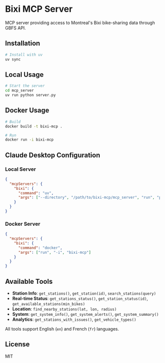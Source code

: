 # Bixi MCP Server

MCP server providing access to Montreal's Bixi bike-sharing data through GBFS API.

## Installation

```bash
# Install with uv
uv sync
```

## Local Usage

```bash
# Start the server
cd mcp_server
uv run python server.py
```

## Docker Usage

```bash
# Build
docker build -t bixi-mcp .

# Run
docker run -i bixi-mcp
```

## Claude Desktop Configuration

### Local Server
```json
{
  "mcpServers": {
    "bixi": {
      "command": "uv",
      "args": ["--directory", "/path/to/bixi-mcp/mcp_server", "run", "python", "server.py"]
    }
  }
}
```

### Docker Server
```json
{
  "mcpServers": {
    "bixi": {
      "command": "docker",
      "args": ["run", "-i", "bixi-mcp"]
    }
  }
}
```

## Available Tools

- **Station Info**: `get_stations()`, `get_station(id)`, `search_stations(query)`
- **Real-time Status**: `get_stations_status()`, `get_station_status(id)`, `get_available_stations(min_bikes)`
- **Location**: `find_nearby_stations(lat, lon, radius)`
- **System**: `get_system_info()`, `get_system_alerts()`, `get_system_summary()`
- **Analytics**: `get_stations_with_issues()`, `get_vehicle_types()`

All tools support English (`en`) and French (`fr`) languages.

## License

MIT